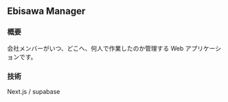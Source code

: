## Ebisawa Manager

### 概要

会社メンバーがいつ、どこへ、何人で作業したのか管理する Web アプリケーションです。

### 技術

Next.js / supabase
